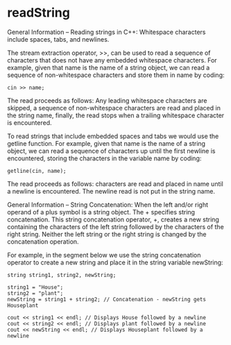 # readString
General Information – Reading strings in C++:
Whitespace characters include spaces, tabs, and newlines.

The stream extraction operator, >>, can be used to read a sequence of characters that does not have any embedded whitespace characters. For example, given that name is the name of a string object, we can read a sequence of non-whitespace characters and store them in name by coding:
```
cin >> name;
```
The read proceeds as follows: Any leading whitespace characters are skipped, a sequence of non-whitespace characters are read and placed in the string name, finally, the read stops when a trailing whitespace character is encountered.

To read strings that include embedded spaces and tabs we would use the getline function. For example, given that name is the name of a string object, we can read a sequence of characters up until the first newline is encountered, storing the characters in the variable name by coding:
```
getline(cin, name);
```
The read proceeds as follows: characters are read and placed in name until a newline is encountered. The newline read is not put in the string name.

General Information – String Concatenation:
When the left and/or right operand of a plus symbol is a string object. The + specifies string concatenation. This string concatenation operator, +, creates a new string containing the characters of the left string followed by the characters of the right string. Neither the left string or the right string is changed by the concatenation operation.

For example, in the segment below we use the string concatenation operator to create a new string and place it in the string variable newString:
```
string string1, string2, newString;

string1 = "House";
string2 = "plant";
newString = string1 + string2; // Concatenation - newString gets Houseplant

cout << string1 << endl; // Displays House followed by a newline
cout << string2 << endl; // Displays plant followed by a newline
cout << newString << endl; // Displays Houseplant followed by a newline
